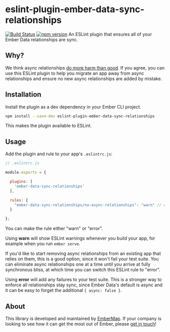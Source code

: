 # eslint-plugin-ember-data-sync-relationships

[![Build Status](https://travis-ci.org/embermap/eslint-plugin-ember-data-sync-relationships.svg)](https://travis-ci.org/embermap/eslint-plugin-ember-data-sync-relationships)
[![npm version](https://badge.fury.io/js/eslint-plugin-ember-data-sync-relationships.svg)](http://badge.fury.io/js/eslint-plugin-ember-data-sync-relationships)
An ESLint plugin that ensures all of your Ember Data relationships are sync.

## Why?

We think async relationships [do more harm than good](https://embermap.com/notes/83-the-case-against-async-relationships). If you agree, you can use this ESLint plugin to help you migrate an app away from async relationships and ensure no new async relationships are added by mistake.

## Installation

Install the plugin as a dev dependency in your Ember CLI project.

```sh
npm install --save-dev eslint-plugin-ember-data-sync-relationships
```

This makes the plugin available to ESLint.

## Usage

Add the plugin and rule to your app's `.eslintrc.js`:

```js
// .eslintrc.js

module.exports = {

  plugins: [
    'ember-data-sync-relationships'
  ],

  rules: {
    "ember-data-sync-relationships/no-async-relationships": "warn" // warn or error
  }

};
```

You can make the rule either "warn" or "error".

Using **warn** will show ESLint warnings whenever you build your app, for example when you run `ember serve`.

If you'd like to start removing async relationships from an existing app that relies on them, this is a good option, since it won't fail your test suite. You can eliminate async relationships one at a time until you arrive at fully synchronous bliss, at which time you can switch this ESLint rule to "error".

Using **error** will add any failures to your test suite. This is a stronger way to enforce all relationships stay sync, since Ember Data's default is async and it can be easy to forget the additional `{ async: false }`.

## About

This library is developed and maintained by [EmberMap](https://embermap.com/). If your company is looking to see how it can get the most out of Ember, please [get in touch](mailto:info@embermap.com)!
